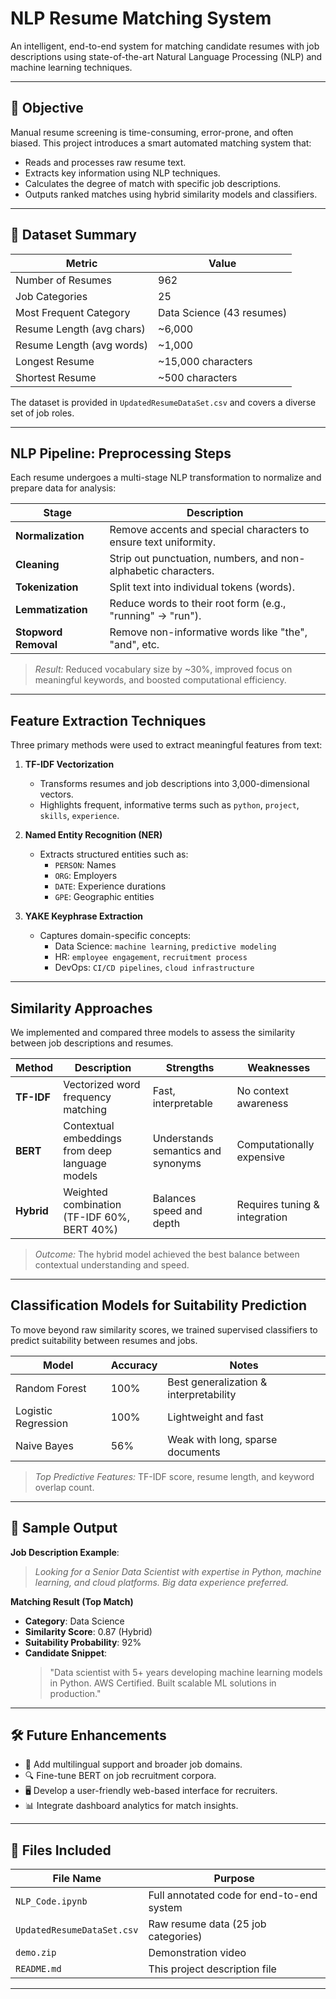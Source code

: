 # NLP Resume Matching System

An intelligent, end-to-end system for matching candidate resumes with job descriptions using state-of-the-art Natural Language Processing (NLP) and machine learning techniques.


---

## 🎯 Objective

Manual resume screening is time-consuming, error-prone, and often biased. This project introduces a smart automated matching system that:
- Reads and processes raw resume text.
- Extracts key information using NLP techniques.
- Calculates the degree of match with specific job descriptions.
- Outputs ranked matches using hybrid similarity models and classifiers.

---

## 📁 Dataset Summary

| Metric                      | Value                   |
|----------------------------|-------------------------|
| Number of Resumes          | 962                     |
| Job Categories             | 25                      |
| Most Frequent Category     | Data Science (43 resumes) |
| Resume Length (avg chars)  | ~6,000                  |
| Resume Length (avg words)  | ~1,000                  |
| Longest Resume             | ~15,000 characters      |
| Shortest Resume            | ~500 characters         |

The dataset is provided in `UpdatedResumeDataSet.csv` and covers a diverse set of job roles.

---

##  NLP Pipeline: Preprocessing Steps

Each resume undergoes a multi-stage NLP transformation to normalize and prepare data for analysis:

| Stage              | Description |
|-------------------|-------------|
| **Normalization** | Remove accents and special characters to ensure text uniformity. |
| **Cleaning**       | Strip out punctuation, numbers, and non-alphabetic characters. |
| **Tokenization**   | Split text into individual tokens (words). |
| **Lemmatization**  | Reduce words to their root form (e.g., "running" → "run"). |
| **Stopword Removal** | Remove non-informative words like "the", "and", etc. |

>  *Result:* Reduced vocabulary size by ~30%, improved focus on meaningful keywords, and boosted computational efficiency.

---

##  Feature Extraction Techniques

Three primary methods were used to extract meaningful features from text:

1. **TF-IDF Vectorization**
   - Transforms resumes and job descriptions into 3,000-dimensional vectors.
   - Highlights frequent, informative terms such as `python`, `project`, `skills`, `experience`.

2. **Named Entity Recognition (NER)**
   - Extracts structured entities such as:
     - `PERSON`: Names
     - `ORG`: Employers
     - `DATE`: Experience durations
     - `GPE`: Geographic entities

3. **YAKE Keyphrase Extraction**
   - Captures domain-specific concepts:
     - Data Science: `machine learning`, `predictive modeling`
     - HR: `employee engagement`, `recruitment process`
     - DevOps: `CI/CD pipelines`, `cloud infrastructure`

---

##  Similarity Approaches

We implemented and compared three models to assess the similarity between job descriptions and resumes.

| Method      | Description                                      | Strengths                              | Weaknesses                    |
|-------------|--------------------------------------------------|----------------------------------------|-------------------------------|
| **TF-IDF**  | Vectorized word frequency matching               | Fast, interpretable                    | No context awareness          |
| **BERT**    | Contextual embeddings from deep language models  | Understands semantics and synonyms     | Computationally expensive     |
| **Hybrid**  | Weighted combination (TF-IDF 60%, BERT 40%)      | Balances speed and depth               | Requires tuning & integration |

>  *Outcome:* The hybrid model achieved the best balance between contextual understanding and speed.

---

##  Classification Models for Suitability Prediction

To move beyond raw similarity scores, we trained supervised classifiers to predict suitability between resumes and jobs.

| Model               | Accuracy | Notes                               |
|---------------------|----------|-------------------------------------|
| Random Forest       | 100%     | Best generalization & interpretability |
| Logistic Regression | 100%     | Lightweight and fast                |
| Naive Bayes         | 56%      | Weak with long, sparse documents    |

>  *Top Predictive Features:* TF-IDF score, resume length, and keyword overlap count.

---

## 🧾 Sample Output

**Job Description Example**:  
> *Looking for a Senior Data Scientist with expertise in Python, machine learning, and cloud platforms. Big data experience preferred.*

**Matching Result (Top Match)**  
- **Category**: Data Science  
- **Similarity Score**: 0.87 (Hybrid)  
- **Suitability Probability**: 92%  
- **Candidate Snippet**:
  > "Data scientist with 5+ years developing machine learning models in Python. AWS Certified. Built scalable ML solutions in production."

---

## 🛠 Future Enhancements

- 📁 Add multilingual support and broader job domains.
- 🔍 Fine-tune BERT on job recruitment corpora.
- 🖥️ Develop a user-friendly web-based interface for recruiters.
- 📊 Integrate dashboard analytics for match insights.

---

## 📂 Files Included

| File Name                | Purpose                                  |
|--------------------------|------------------------------------------|
| `NLP_Code.ipynb`| Full annotated code for end-to-end system |
| `UpdatedResumeDataSet.csv` | Raw resume data (25 job categories)     |       |
| `demo.zip`           | Demonstration video            |
| `README.md`              | This project description file            |


---

